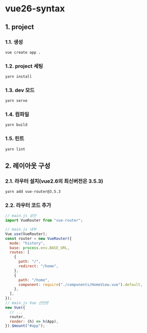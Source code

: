 # vue26-syntax

## 1. project

### 1.1. 생성

```sh
vue create app .
```

### 1.2. project 세팅

```sh
yarn install
```

### 1.3. dev 모드

```sh
yarn serve
```

### 1.4. 컴파일

```sh
yarn build
```

### 1.5. 린트

```sh
yarn lint
```

## 2. 레이아웃 구성

### 2.1. 라우터 설치(vue2.6의 최신버전은 3.5.3)

```sh
yarn add vue-router@3.5.3
```

### 2.2. 라우터 코드 추가

```javascript
// main.js 상단
import VueRouter from "vue-router";

// main.js 내부
Vue.use(VueRouter);
const router = new VueRouter({
  mode: "history",
  base: process.env.BASE_URL,
  routes: [
    {
      path: "/",
      redirect: "/home",
    },
    {
      path: "/home",
      component: require("./components/HomeView.vue").default,
    },
  ],
});
// main.js Vue 선언문
new Vue({
  // ...
  router,
  render: (h) => h(App),
}).$mount("#app");
```
